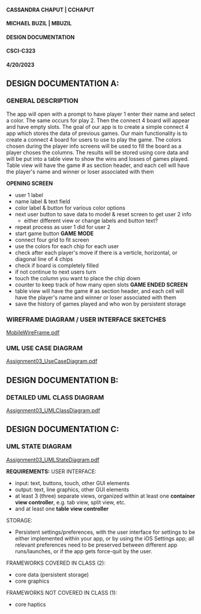 #### CASSANDRA CHAPUT | CCHAPUT ####
#### MICHAEL BUZIL | MBUZIL ####
#### DESIGN DOCUMENTATION ####
#### CSCI-C323 ####
#### 4/20/2023 ####

## DESIGN DOCUMENTATION A: ##
### GENERAL DESCRIPTION ###
The app will open with a prompt to have player 1 enter their name and select a color. The same occurs for play 2. Then the connect 4 board will appear and have empty slots. The goal of our app is to create a simple connect 4 app which stores the data of previous games. Our main functionality is to create a connect 4 board for users to use to play the game. The colors chosen during the player info screens will be used to fill the board as a player choses the columns. The results will be stored using core data and will be put into a table view to show the wins and losses of games played. Table view will have the game # as section header, and each cell will have the player's name and winner or loser associated with them

**OPENING SCREEN**
- user 1 label
- name label & text field
- color label & button for various color options
- next user button to save data to model & reset screen to get user 2 info
    - either different view or change labels and button text?
- repeat process as user 1 did for user 2
- start game button
**GAME MODE**
- connect four grid to fit screen 
- use the colors for each chip for each user
- check after each player's move if there is a verticle, horizontal, or diagonal line of 4 chips
- check if board is completely filled
- if not continue to next users turn
- touch the column you want to place the chip down
- counter to keep track of how many open slots
**GAME ENDED SCREEN**
- table view will have the game # as section header, and each cell will have the player's name and winner or loser associated with them
- save the history of games played and who won by persistent storage

### WIREFRAME DIAGRAM / USER INTERFACE SKETCHES ###
[MobileWireFrame.pdf](https://github.iu.edu/C323-Spring2023/Azure/files/494/MobileWireFrame.pdf)

### UML USE CASE DIAGRAM ###
[Assignment03_UseCaseDiagram.pdf](https://github.iu.edu/C323-Spring2023/Azure/files/495/Assignment03_UseCaseDiagram.pdf)

## DESIGN DOCUMENTATION B: ##
### DETAILED UML CLASS DIAGRAM ###
[Assignment03_UMLClassDiagram.pdf](https://github.iu.edu/C323-Spring2023/Azure/files/497/Assignment03_UMLClassDiagram.pdf)


## DESIGN DOCUMENTATION C: ##
### UML STATE DIAGRAM ###
[Assignment03_UMLStateDiagram.pdf](https://github.iu.edu/C323-Spring2023/Azure/files/496/Assignment03_UMLStateDiagram.pdf)


**REQUIREMENTS:**
USER INTERFACE:
- input: text, buttons, touch, other GUI elements
- output: text, line graphics, other GUI elements
- at least 3 (three) separate views, organized within at least one **container view controller**, e.g. tab view, split view, etc.
- and at least one **table view controller**

STORAGE:
- Persistent settings/preferences, with the user interface for settings to be either implemented within your app, or by using the iOS Settings app; all relevant preferences need to be preserved between different app runs/launches, or if the app gets force-quit by the user.

FRAMEWORKS COVERED IN CLASS (2):
- core data (persistent storage)
- core graphics

FRAMEWORKS NOT COVERED IN CLASS (1):
- core haptics
